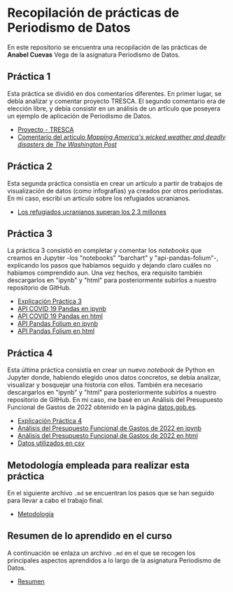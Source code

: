# Recopilación de prácticas de Periodismo de Datos

En este repositorio se encuentra una recopilación de las prácticas de **Anabel Cuevas** Vega de la asignatura Periodismo de Datos. 

## Práctica 1

Esta práctica se dividió en dos comentarios diferentes. En primer lugar, se debía  analizar y comentar proyecto TRESCA. El segundo comentario era de elección libre, y debía consistir en un análisis de un artículo que poseyera un ejemplo de aplicación de Periodismo de Datos. 

 - [Proyecto - TRESCA](https://GitHub.com/Pontedatos/AnabelCuevas/blob/6d6ec158cd9b53b74733d93898e1a2e2eb92ca01/practica-1-tresca.md) 
- [Comentario del artículo *Mapping America's wicked weather and deadly disasters* de *The Washington Post*](https://GitHub.com/Pontedatos/AnabelCuevas/blob/6d6ec158cd9b53b74733d93898e1a2e2eb92ca01/practica-1-libre.md) 

## Práctica 2 

Esta segunda práctica consistía en crear un artículo a partir de trabajos de visualización de datos (como infografías) ya creados por otros periodistas. En mi caso, escribí un artículo sobre los refugiados ucranianos. 

- [Los refugiados ucranianos superan los 2,3 millones](https://GitHub.com/Pontedatos/AnabelCuevas/blob/643ca68d76b5e769a30d763fcf7a83990c47473c/practica-2.md)

## Práctica 3 

La práctica 3 consistió en completar y comentar los *notebooks* que creamos en Jupyter -los "notebooks" "barchart" y "api-pandas-folium"-, explicando los pasos que habíamos seguido y dejando claro cuáles no habíamos comprendido aun. Una vez hechos, era requisito también descargarlos en "ipynb" y "html" para posteriormente subirlos a nuestro repositorio de GitHub.

- [Explicación Práctica 3](https://github.com/Pontedatos/AnabelCuevas/blob/df858f626443dd587e929779427f41f79ac0d5b4/practica-3.md)
- [API COVID 19 Pandas en ipynb](https://github.com/Pontedatos/AnabelCuevas/blob/df858f626443dd587e929779427f41f79ac0d5b4/python-api-covid19-pandas.ipynb)
- [API COVID 19 Pandas en html](https://github.com/Pontedatos/AnabelCuevas/blob/df858f626443dd587e929779427f41f79ac0d5b4/python-api-covid19-pandas.html)
- [API Pandas Folium en ipynb](https://github.com/Pontedatos/AnabelCuevas/blob/df858f626443dd587e929779427f41f79ac0d5b4/api-pandas-folium.ipynb)
- [API Pandas Folium en html](https://github.com/Pontedatos/AnabelCuevas/blob/df858f626443dd587e929779427f41f79ac0d5b4/api-pandas-folium.html)


## Práctica 4 

Esta última práctica consistía en crear un nuevo *notebook* de Python en Jupyter donde, habiendo elegido unos datos concretos, se debía analizar, visualizar y bosquejar una historia con ellos. También era necesario descargarlos en "ipynb" y "html" para posteriormente subirlos a nuestro repositorio de GitHub. En mi caso, me basé en un Análisis del Presupuesto Funcional de Gastos de 2022 obtenido en la página [datos.gob.es](https://datos.gob.es/es).

- [Explicación Práctica 4](https://github.com/Pontedatos/AnabelCuevas/blob/df858f626443dd587e929779427f41f79ac0d5b4/practica-4.md)
- [Análisis del Presupuesto Funcional de Gastos de 2022 en ipynb](https://github.com/Pontedatos/AnabelCuevas/blob/643ca68d76b5e769a30d763fcf7a83990c47473c/python-csv-gastos-pandas.ipynb)
- [Análisis del Presupuesto Funcional de Gastos de 2022 en html](https://github.com/Pontedatos/AnabelCuevas/blob/643ca68d76b5e769a30d763fcf7a83990c47473c/python-csv-gastos-pandas.html)
- [Datos utilizados en csv](https://github.com/Pontedatos/AnabelCuevas/blob/19a7436d3f187f354e0dc3fa4168cc38bd5f2619/practica-4.csv)

## Metodología empleada para realizar esta práctica

En el siguiente archivo `.md` se encuentran los pasos que se han seguido para llevar a cabo el trabajo final. 

- [Metodología](https://github.com/Pontedatos/AnabelCuevas/blob/f3ed988f6fe8a65cc9e0e1a5528bdee4fe59482e/metodologia.md)


## Resumen de lo aprendido en el curso

A continuación se enlaza un archivo `.md` en el que se recogen los principales aspectos aprendidos a lo largo de la asignatura Periodismo de Datos. 

- [Resumen](https://github.com/Pontedatos/AnabelCuevas/blob/9a7be9f013e26b026cb939610dd5a9df334ccc84/resumen.md)

